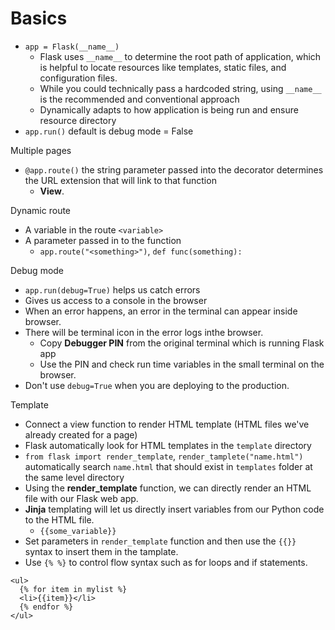 # Basics

- `app = Flask(__name__)`
  - Flask uses `__name__` to determine the root path of application, which is helpful to locate resources like templates, static files, and configuration files.
  - While you could technically pass a hardcoded string, using `__name__` is the recommended and conventional approach
  - Dynamically adapts to how application is being run and ensure resource directory
- `app.run()` default is debug mode = False

Multiple pages
- `@app.route()` the string parameter passed into the decorator determines the URL extension that will link to that function
  - **View**.

Dynamic route
- A variable in the route `<variable>`
- A parameter passed in to the function
  - `app.route("<something>")`, `def func(something):`

Debug mode
- `app.run(debug=True)` helps us catch errors
- Gives us access to a console in the browser
- When an error happens, an error in the terminal can appear inside browser.
- There will be terminal icon in the error logs inthe browser.
  - Copy **Debugger PIN** from the original terminal which is running Flask app
  - Use the PIN and check run time variables in the small terminal on the browser.
- Don't use `debug=True` when you are deploying to the production.

Template
- Connect a view function to render HTML template (HTML files we've already created for a page)
- Flask automatically look for HTML templates in the `template` directory
- `from flask import render_template`, `render_tamplete("name.html")` automatically search `name.html` that should exist in `templates` folder at the same level directory
- Using the **render_template** function, we can directly render an HTML file with our Flask web app.
- **Jinja** templating will let us directly insert variables from our Python code to the HTML file.
  - `{{some_variable}}`
- Set parameters in `render_template` function and then use the `{{}}` syntax to insert them in the tamplate.
- Use `{% %}` to control flow syntax such as for loops and if statements.
```
<ul>
  {% for item in mylist %}
  <li>{{item}}</li>
  {% endfor %}
</ul>
```